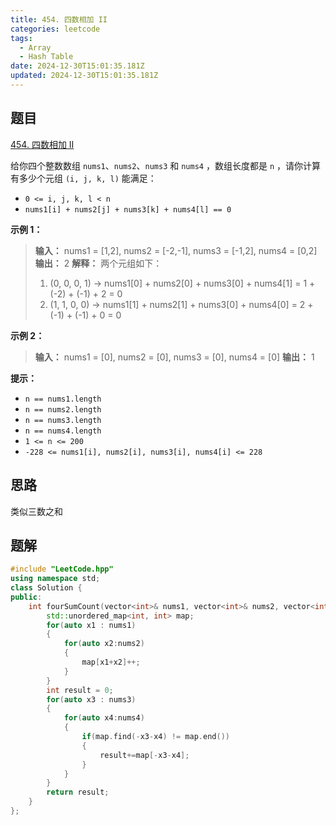 ```yaml
---
title: 454. 四数相加 II
categories: leetcode
tags: 
  - Array
  - Hash Table
date: 2024-12-30T15:01:35.181Z
updated: 2024-12-30T15:01:35.181Z
---
```


<!--more-->

## 题目

[454. 四数相加 II](https://leetcode.cn/problems/4sum-ii)

给你四个整数数组 `nums1`、`nums2`、`nums3` 和 `nums4` ，数组长度都是 `n` ，请你计算有多少个元组 `(i, j, k,
l)` 能满足：

  * `0 <= i, j, k, l < n`
  * `nums1[i] + nums2[j] + nums3[k] + nums4[l] == 0`



**示例 1：**

> 
> 
> **输入：** nums1 = [1,2], nums2 = [-2,-1], nums3 = [-1,2], nums4 = [0,2]
> **输出：** 2
> **解释：**
> 两个元组如下：
> 1. (0, 0, 0, 1) -> nums1[0] + nums2[0] + nums3[0] + nums4[1] = 1 + (-2) + (-1) + 2 = 0
> 2. (1, 1, 0, 0) -> nums1[1] + nums2[1] + nums3[0] + nums4[0] = 2 + (-1) + (-1) + 0 = 0
> 

**示例 2：**

> 
> 
> **输入：** nums1 = [0], nums2 = [0], nums3 = [0], nums4 = [0]
> **输出：** 1
> 



  **提示：**

  * `n == nums1.length`
  * `n == nums2.length`
  * `n == nums3.length`
  * `n == nums4.length`
  * `1 <= n <= 200`
  * `-228 <= nums1[i], nums2[i], nums3[i], nums4[i] <= 228`



## 思路

类似三数之和

## 题解

```cpp
#include "LeetCode.hpp"
using namespace std;
class Solution {
public:
    int fourSumCount(vector<int>& nums1, vector<int>& nums2, vector<int>& nums3, vector<int>& nums4) {
        std::unordered_map<int, int> map;
        for(auto x1 : nums1)
        {
            for(auto x2:nums2)
            {
                map[x1+x2]++;
            }
        }
        int result = 0;
        for(auto x3 : nums3)
        {
            for(auto x4:nums4)
            {
                if(map.find(-x3-x4) != map.end())
                {
                    result+=map[-x3-x4];
                }
            }
        }
        return result;
    }
};
```
